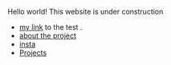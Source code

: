 Hello world! This website is under construction

- [my link](test/index.md) to the test .
- [about the project](about.md)
- [insta](https://www.instagram.com/hiphopeduro/)
- [Projects](hip-hop-projects-romania.md)